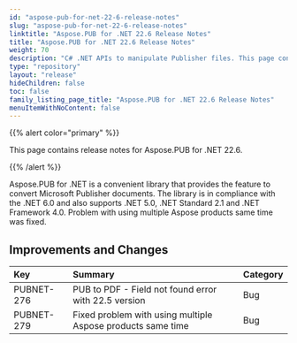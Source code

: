 ```yaml
---
id: "aspose-pub-for-net-22-6-release-notes"
slug: "aspose-pub-for-net-22-6-release-notes"
linktitle: "Aspose.PUB for .NET 22.6 Release Notes"
title: "Aspose.PUB for .NET 22.6 Release Notes"
weight: 70
description: "C# .NET APIs to manipulate Publisher files. This page contains new features Aspose.PUB for .NET, enhancement, and bug fixes in 2022, version 22.6."
type: "repository"
layout: "release"
hideChildren: false
toc: false
family_listing_page_title: "Aspose.PUB for .NET 22.6 Release Notes"
menuItemWithNoContent: false
---
```


{{% alert color="primary" %}} 

This page contains release notes for Aspose.PUB for .NET 22.6.

{{% /alert %}} 

Aspose.PUB for .NET is a сonvenient library that provides the feature to convert Microsoft Publisher documents. The library is in compliance with the .NET 6.0 and also supports .NET 5.0, .NET Standard 2.1 and .NET Framework 4.0. Problem with using multiple Aspose products same time was fixed.

## **Improvements and Changes**

|**Key**|**Summary**|**Category**|
| :- | :- | :- |
|PUBNET-276|PUB to PDF - Field not found error with 22.5 version|Bug|
|PUBNET-279|Fixed problem with using multiple Aspose products same time|Bug|
